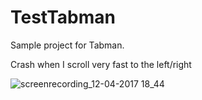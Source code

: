 # TestTabman

Sample project for Tabman.

Crash when I scroll very fast to the left/right

![screenrecording_12-04-2017 18_44](https://user-images.githubusercontent.com/11457628/33546350-2065f28c-d924-11e7-946b-e03c6ec0c55c.gif)
